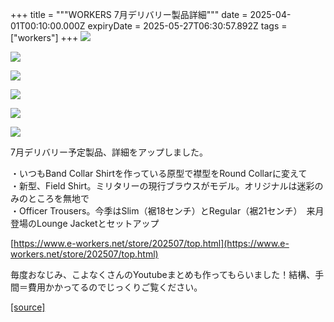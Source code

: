 +++
title = """WORKERS 7月デリバリー製品詳細"""
date = 2025-04-01T00:10:00.000Z
expiryDate = 2025-05-27T06:30:57.892Z
tags = ["workers"]
+++
[![](https://blogger.googleusercontent.com/img/b/R29vZ2xl/AVvXsEj4RWzNrzKc7O0D0S8P1CpFXMgxdGoU6zpKXBxblvNUSlEPJ1ORxa_cnHqpRwZ4BxUhWMFQFyAPq2zDZ-nB6f4mtWJ00jI1D2ZwCpiclWPZNgBC1U-bAaoSLVFUn2kRvIPze6D_4LUfYnrYehyYlIH6PMXp5ISTenRURAkQ_Ogbtn-iHb1przQG_lNAikU/s320/top7.jpg)](https://blogger.googleusercontent.com/img/b/R29vZ2xl/AVvXsEj4RWzNrzKc7O0D0S8P1CpFXMgxdGoU6zpKXBxblvNUSlEPJ1ORxa_cnHqpRwZ4BxUhWMFQFyAPq2zDZ-nB6f4mtWJ00jI1D2ZwCpiclWPZNgBC1U-bAaoSLVFUn2kRvIPze6D_4LUfYnrYehyYlIH6PMXp5ISTenRURAkQ_Ogbtn-iHb1przQG_lNAikU/s1125/top7.jpg)

  

[![](https://blogger.googleusercontent.com/img/b/R29vZ2xl/AVvXsEhd0e_2wnUR1llYTdJXxxegpayenC7Q66E-4eIVBv0bAOPwgKTttAzf3ZWW8FRAiwU65kwC_m6_EVZg3zwH3nKxT3Kxc6UiZy9zasi4xJV3b7SUSWzKdMXT3L2HD1mUkBiBbDbADnRH6tD-3hGfSKMJPbXVIeJDaCwx0otl9M49yE1BL21RRAxTZPaxu3A/s320/top6.jpg)](https://blogger.googleusercontent.com/img/b/R29vZ2xl/AVvXsEhd0e_2wnUR1llYTdJXxxegpayenC7Q66E-4eIVBv0bAOPwgKTttAzf3ZWW8FRAiwU65kwC_m6_EVZg3zwH3nKxT3Kxc6UiZy9zasi4xJV3b7SUSWzKdMXT3L2HD1mUkBiBbDbADnRH6tD-3hGfSKMJPbXVIeJDaCwx0otl9M49yE1BL21RRAxTZPaxu3A/s1125/top6.jpg)

  

[![](https://blogger.googleusercontent.com/img/b/R29vZ2xl/AVvXsEgzmIyTMOqns6Tc8aGJjON-tnE040AmaVSvy5SqUUt0xL5LujGlccpO1NPSJoqmck7NzyQ2zn7ByUP7buDADqKSfG3Xudg8bk5pnG0-WnHbQy2jow4GirhwuoCdy2Q47vLHIM4Q4D9gWT280RK0Ng5HaZ6wymwZ2frb4OlJrIo6b_0GzCxuy8Vz5NoRiAM/s320/top5.jpg)](https://blogger.googleusercontent.com/img/b/R29vZ2xl/AVvXsEgzmIyTMOqns6Tc8aGJjON-tnE040AmaVSvy5SqUUt0xL5LujGlccpO1NPSJoqmck7NzyQ2zn7ByUP7buDADqKSfG3Xudg8bk5pnG0-WnHbQy2jow4GirhwuoCdy2Q47vLHIM4Q4D9gWT280RK0Ng5HaZ6wymwZ2frb4OlJrIo6b_0GzCxuy8Vz5NoRiAM/s1125/top5.jpg)

  

[![](https://blogger.googleusercontent.com/img/b/R29vZ2xl/AVvXsEhjiafKzLArLYJSKYhUSz18dLEjCbQJ8hAVbNBUy6B_uYEUaza9R7mkAp3pXsEfPaz8GE_TSOOlTR4hvf-2xK7gMCd_r5v-YSgsDblivDY_evFUn1NDPXxEx-8Eemstn2_UQEJUJZRocjkKRzOyUnqLLcG-NLSPzyJzHDCjVpWc1qUtFOLJKhCz6HkbbvA/s320/top4.jpg)](https://blogger.googleusercontent.com/img/b/R29vZ2xl/AVvXsEhjiafKzLArLYJSKYhUSz18dLEjCbQJ8hAVbNBUy6B_uYEUaza9R7mkAp3pXsEfPaz8GE_TSOOlTR4hvf-2xK7gMCd_r5v-YSgsDblivDY_evFUn1NDPXxEx-8Eemstn2_UQEJUJZRocjkKRzOyUnqLLcG-NLSPzyJzHDCjVpWc1qUtFOLJKhCz6HkbbvA/s1125/top4.jpg)

  

[![](https://blogger.googleusercontent.com/img/b/R29vZ2xl/AVvXsEiGfBfsYGLzK_NIcfJJdFzlMxG2FABiA1G9KbuTkCA4FBGXL9a_0dcGHygMjmVdIld6OhF2acrsxyMWf9fMYBEBMJB_sd7HkwyvQL72BjtidpF3NSUemymqQJ_TRb6wZ11GcgfJSUZeloTG-zTLJtFuK08l4fCs-sljOKSMcc_EP-Wp_eFvh9awKgMzCSU/s320/top3.jpg)](https://blogger.googleusercontent.com/img/b/R29vZ2xl/AVvXsEiGfBfsYGLzK_NIcfJJdFzlMxG2FABiA1G9KbuTkCA4FBGXL9a_0dcGHygMjmVdIld6OhF2acrsxyMWf9fMYBEBMJB_sd7HkwyvQL72BjtidpF3NSUemymqQJ_TRb6wZ11GcgfJSUZeloTG-zTLJtFuK08l4fCs-sljOKSMcc_EP-Wp_eFvh9awKgMzCSU/s1125/top3.jpg)

  

[![](https://blogger.googleusercontent.com/img/b/R29vZ2xl/AVvXsEhK8FzTMW4xhmTq90k1YANsfqscr3-r6_sWkdQxJzNck2QAcq_yhVMdgjMucdlZu0ZA5B3lh8nDFM0I3HbctVyVETSMuDnYiOrblOwpfly0BP-d2F4yl1sj6DXYTk0L_aamhDBEwbMD7SXkU-Osmkd6YK99KTYPXRPC4dBfxn4SiJhL7SmN1_gyUvv8Fn4/s320/top2.jpg)](https://blogger.googleusercontent.com/img/b/R29vZ2xl/AVvXsEhK8FzTMW4xhmTq90k1YANsfqscr3-r6_sWkdQxJzNck2QAcq_yhVMdgjMucdlZu0ZA5B3lh8nDFM0I3HbctVyVETSMuDnYiOrblOwpfly0BP-d2F4yl1sj6DXYTk0L_aamhDBEwbMD7SXkU-Osmkd6YK99KTYPXRPC4dBfxn4SiJhL7SmN1_gyUvv8Fn4/s1125/top2.jpg)

  

  

7月デリバリー予定製品、詳細をアップしました。

・いつもBand Collar Shirtを作っている原型で襟型をRound Collarに変えて  
・新型、Field Shirt。ミリタリーの現行ブラウスがモデル。オリジナルは迷彩のみのところを無地で  
・Officer Trousers。今季はSlim（裾18センチ）とRegular（裾21センチ）　来月登場のLounge Jacketとセットアップ

[https://www.e-workers.net/store/202507/top.html](https://www.e-workers.net/store/202507/top.html)

  

毎度おなじみ、こよなくさんのYoutubeまとめも作ってもらいました！結構、手間＝費用かかってるのでじっくりご覧ください。

[[source]](https://eworkers.blogspot.com/2025/04/workers-7.html)
